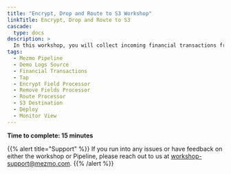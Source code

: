 ```yaml
---
title: "Encrypt, Drop and Route to S3 Workshop"
linkTitle: Encrypt, Drop and Route to S3
cascade:
  type: docs
description: >
  In this workshop, you will collect incoming financial transactions from edge devices, encrypt them in motion, filter, reduce and pass the information downstream to S3.  This is a common scenario in retail, banking and other industries with many complexities to consider.  A simplified version is presented to illustrate the fundamentals of the Mezmo Pipeline (Tech Preview).
tags:
  - Mezmo Pipeline
  - Demo Logs Source
  - Financial Transactions
  - Tap
  - Encrypt Field Processor
  - Remove Fields Processor
  - Route Processor
  - S3 Destination
  - Deploy
  - Monitor View
---
```


**Time to complete: 15 minutes**

{{% alert title="Support" %}} If you run into any issues or have feedback on either the workshop or Pipeline, please reach out to us at [workshop-support@mezmo.com](mailto:workshop-support@mezmo.com). {{% /alert %}}
